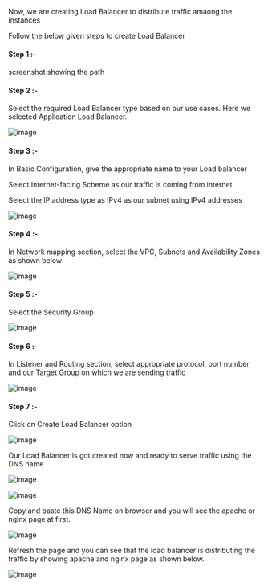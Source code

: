 Now, we are creating Load Balancer to distribute traffic amaong the instances

Follow the below given steps to create Load Balancer

#### Step 1 :-

screenshot showing the path

#### Step 2 :-

Select the required Load Balancer type based on our use cases. Here we selected Application Load Balancer.

![image](https://github.com/ajaydabe/Automated-Cloud-Web-Server-Scaling-with-Load-Balancing-Domain-Routing/assets/160045230/2934a25a-6806-487d-9cbf-329cac21162a)

#### Step 3 :-

In Basic Configuration, give the appropriate name to your Load balancer

Select Internet-facing Scheme as our traffic is coming from internet.

Select the IP address type as IPv4 as our subnet using IPv4 addresses

![image](https://github.com/ajaydabe/Automated-Cloud-Web-Server-Scaling-with-Load-Balancing-Domain-Routing/assets/160045230/4cdb7611-f190-4a27-9a52-1ed41b5a1214)

#### Step 4 :-

In Network mapping section, select the VPC, Subnets and Availability Zones as shown below

![image](https://github.com/ajaydabe/Automated-Cloud-Web-Server-Scaling-with-Load-Balancing-Domain-Routing/assets/160045230/45ec2c2c-1abc-47bd-a2a5-23859a056806)

#### Step 5 :-

Select the Security Group

![image](https://github.com/ajaydabe/Automated-Cloud-Web-Server-Scaling-with-Load-Balancing-Domain-Routing/assets/160045230/10ee0dd9-3458-4783-bcb1-44c2954be3a4)

#### Step 6 :-

In Listener and Routing section, select appropriate protocol, port number and our Target Group on which we are sending traffic

![image](https://github.com/ajaydabe/Automated-Cloud-Web-Server-Scaling-with-Load-Balancing-Domain-Routing/assets/160045230/74a54bf6-a18e-4c6b-826e-403ca40fa4c2)

#### Step 7 :-

Click on Create Load Balancer option

![image](https://github.com/ajaydabe/Automated-Cloud-Web-Server-Scaling-with-Load-Balancing-Domain-Routing/assets/160045230/6f9c5c2f-6584-47e9-bc1d-79b4ab5cfa29)

Our Load Balancer is got created now and ready to serve traffic using the DNS name

![image](https://github.com/ajaydabe/Automated-Cloud-Web-Server-Scaling-with-Load-Balancing-Domain-Routing/assets/160045230/8d2b0b51-1338-4087-8018-837b0a873a60)

![image](https://github.com/ajaydabe/Automated-Cloud-Web-Server-Scaling-with-Load-Balancing-Domain-Routing/assets/160045230/7f845927-d7d6-408f-ab41-440160d2663f)

Copy and paste this DNS Name on browser and you will see the apache or nginx page at first.

![image](https://github.com/ajaydabe/Automated-Cloud-Web-Server-Scaling-with-Load-Balancing-Domain-Routing/assets/160045230/0c74bd1c-c3d9-4336-bbf4-d9c34a4eb340)

Refresh the page and you can see that the load balancer is distributing the traffic by showing apache and nginx page as shown below.

![image](https://github.com/ajaydabe/Automated-Cloud-Web-Server-Scaling-with-Load-Balancing-Domain-Routing/assets/160045230/534d51ed-df6f-4279-ad76-45663ba6528a)
